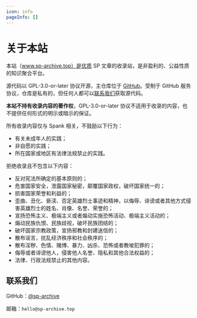 ```yaml
---
icon: info
pageInfo: []
---
```


# 关于本站

本站（www.sp-archive.top）是优质 SP 文章的收录站，是非盈利的、公益性质的知识聚合平台。

源代码以 GPL-3.0-or-later 协议开源，主仓库位于 [GitHub](https://github.com/sp-archive/sp-archive)。受制于 GitHub 服务协议，仓库是私有的，但任何人都可以[联系我们](#联系我们)获取源代码。

**本站不持有收录内容的著作权**，GPL-3.0-or-later 协议不适用于收录的内容，也不提供任何形式的明示或暗示的保证。

所有收录内容仅与 Spank 相关，不鼓励以下行为：

- 有关未成年人的实践；
- 非自愿的实践；
- 所在国家或地区有法律法规禁止的实践。

拒绝收录且不包含以下内容：

- 反对宪法所确定的基本原则的；
- 危害国家安全，泄露国家秘密，颠覆国家政权，破坏国家统一的；
- 损害国家荣誉和利益的；
- 歪曲、丑化、亵渎、否定英雄烈士事迹和精神，以侮辱、诽谤或者其他方式侵害英雄烈士的姓名、肖像、名誉、荣誉的；
- 宣扬恐怖主义、极端主义或者煽动实施恐怖活动、极端主义活动的；
- 煽动民族仇恨、民族歧视，破坏民族团结的；
- 破坏国家宗教政策，宣扬邪教和封建迷信的；
- 散布谣言，扰乱经济秩序和社会秩序的；
- 散布淫秽、色情、赌博、暴力、凶杀、恐怖或者教唆犯罪的；
- 侮辱或者诽谤他人，侵害他人名誉、隐私和其他合法权益的；
- 法律、行政法规禁止的其他内容。

## 联系我们

GitHub：[@sp-archive](https://github.com/sp-archive)

邮箱：`hello@sp-archive.top`
